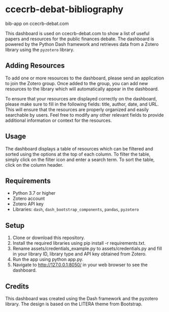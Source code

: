 # ccecrb-debat-bibliography
bib-app on ccecrb-debat.com

This dashboard is used on ccecrb-debat.com to show a list of useful papers and resources for the public finances debate. The dashboard is powered by the Python Dash framework and retrieves data from a Zotero library using the `pyzotero` library.

## Adding Resources

To add one or more resources to the dashboard, please send an application to join the Zotero group. Once added to the group, you can add new resources to the library which will automatically appear in the dashboard.

To ensure that your resources are displayed correctly on the dashboard, please make sure to fill in the following fields: title, author, date, and URL. This will ensure that the resources are properly organized and easily searchable by users. Feel free to modify any other relevant fields to provide additional information or context for the resources.

## Usage

The dashboard displays a table of resources which can be filtered and sorted using the options at the top of each column. To filter the table, simply click on the filter icon and enter a search term. To sort the table, click on the column header.

## Requirements

* Python 3.7 or higher
* Zotero account
* Zotero API key
* Libraries: `dash`, `dash_bootstrap_components`, `pandas`, `pyzotero`

## Setup

1. Clone or download this repository.
2. Install the required libraries using pip install -r requirements.txt.
3. Rename assets/credentials_example.py to assets/credentials.py and fill in your library ID, library type and API key obtained from Zotero.
4. Run the app using python app.py.
5. Navigate to http://127.0.0.1:8050/ in your web browser to see the dashboard.

## Credits

This dashboard was created using the Dash framework and the pyzotero library. The design is based on the LITERA theme from Bootstrap.
